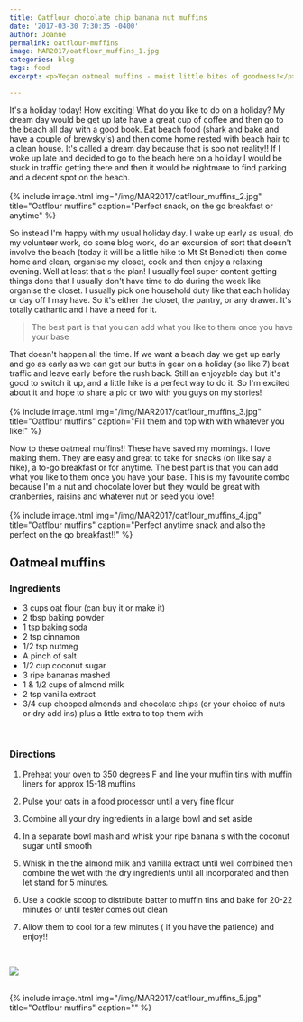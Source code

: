 ```yaml
---
title: Oatflour chocolate chip banana nut muffins
date: '2017-03-30 7:30:35 -0400'
author: Joanne
permalink: oatflour-muffins
image: MAR2017/oatflour_muffins_1.jpg
categories: blog
tags: food
excerpt: <p>Vegan oatmeal muffins - moist little bites of goodness!</p>

---
```


It's a holiday today! How exciting! What do you like to do on a holiday? My dream day would be get up late have a great cup of coffee and then go to the beach all day with a good book. Eat beach food (shark and bake and have a couple of brewsky's) and then come home rested with beach hair to a clean house. It's called a dream day because that is soo not reality!! If I woke up late and decided to go to the beach here on a holiday I would be stuck in traffic getting there and then it would be nightmare to find parking and a decent spot on the beach.  
<br>
{% include image.html
            img="/img/MAR2017/oatflour_muffins_2.jpg"
            title="Oatflour muffins"
            caption="Perfect snack, on the go breakfast or anytime" %}

So instead I'm happy with my usual holiday day.  I wake up early as usual, do my volunteer work, do some blog work, do an excursion of sort that doesn't involve the beach (today it will be a little hike to Mt St Benedict) then come home and clean, organise my closet, cook and then enjoy a relaxing evening. Well at least that's the plan! I usually feel super content getting things done that I usually don't have time to do during the week like organise the closet.  I usually pick one household duty like that each holiday or day off I may have.  So it's either the closet, the pantry, or any drawer. It's totally cathartic and I have a need for it.  

> The best part is that you can add what you like to them once you have your base

That doesn't happen all the time.  If we want a beach day we get up early and go as early as we can get our butts in gear on a holiday (so like 7) beat traffic and leave early before the rush back. Still an enjoyable day but it's good to switch it up, and a little hike is a perfect way to do it.  So I'm excited about it and hope to share a pic or two with you guys on my stories!
<br>
<br>
{% include image.html
            img="/img/MAR2017/oatflour_muffins_3.jpg"
            title="Oatflour muffins"
            caption="Fill them and top with with whatever you like!" %}

Now to these oatmeal muffins!! These have saved my mornings. I love making them. They are easy and great to take for snacks (on like say a hike), a to-go breakfast or for anytime.  The best part is that you can add what you like to them once you have your base. This is my favourite combo because I'm a nut and chocolate lover but they would be great with cranberries, raisins and whatever nut or seed you love!
<br>
<br>
{% include image.html
            img="/img/MAR2017/oatflour_muffins_4.jpg"
            title="Oatflour muffins"
            caption="Perfect anytime snack and also the perfect on the go breakfast!!" %}

## Oatmeal muffins

### Ingredients

* 3 cups oat flour (can buy it or make it)
* 2 tbsp baking powder
* 1 tsp baking soda
* 2 tsp cinnamon
* 1/2 tsp nutmeg
* A pinch of salt
* 1/2 cup coconut sugar
* 3 ripe bananas mashed
* 1 & 1/2 cups of almond milk
* 2 tsp vanilla extract
* 3/4 cup chopped almonds and chocolate chips (or your choice of nuts or dry add ins) plus a little extra to top them with
<br>

### Directions

1. Preheat your oven to 350 degrees F and line your muffin tins with muffin liners for approx 15-18 muffins

1. Pulse your oats in a food processor until a very fine flour

1. Combine all your dry ingredients in a large bowl and set aside

1. In a separate bowl mash and whisk your ripe banana s with the coconut sugar until smooth

1. Whisk in the the almond milk and vanilla extract until well combined then combine the wet with the dry ingredients until all incorporated and then let stand for 5 minutes.

1. Use a cookie scoop to distribute batter to muffin tins and bake for
20-22 minutes or until tester comes out clean

1. Allow them to cool for a few minutes ( if you have the patience) and enjoy!!


<br>
<p class="apple__news__logo"><a href="https://apple.news/TKVtoVhGUQSuiufA4bqI-gg"><img src="{{ basesite.url }}/img/apple_news.svg" /></a></p>


<br>
{% include image.html
            img="/img/MAR2017/oatflour_muffins_5.jpg"
            title="Oatflour muffins"
            caption="" %}
